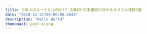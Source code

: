 ```yaml
---
title: 日本人のルーツとは何か!? 古事記+日本書紀が分かるオススメ書籍3選
date: "2018-12-21T00:00:00.284Z"
description: "Hello World"
thumbnail: post-4.png
---
```

